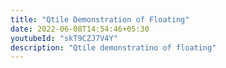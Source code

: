 ```yaml
---
title: "Qtile Demonstration of Floating"
date: 2022-06-08T14:54:46+05:30
youtubeId: "skT9CZJ7V4Y"
description: "Qtile demonstratino of floating"
---
```


